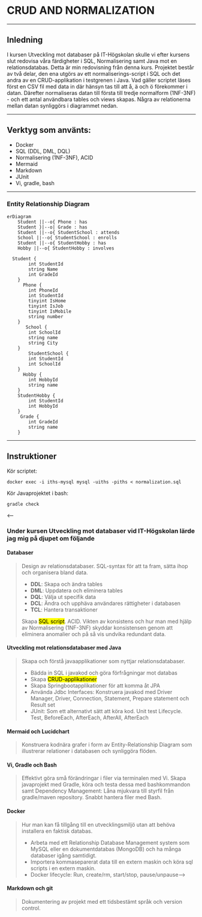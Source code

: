 # CRUD AND NORMALIZATION

---

## Inledning

I kursen Utveckling mot databaser på IT-Högskolan skulle vi efter kursens slut redovisa våra färdigheter i SQL, Normalisering samt Java mot en relationsdatabas. Detta är min redovisning från denna kurs. Projektet består av två delar, den ena utgörs av ett normaliserings-script i SQL och det andra av en CRUD-applikation i testgrenen i Java. Vad gäller scriptet läses först en CSV fil med data in där hänsyn tas till att å, ä och ö förekommer i datan. Därefter normaliseras datan till första till tredje normalform (1NF-3NF) - och ett antal användbara tables och views skapas. Några av relationerna mellan datan synliggörs i diagrammet nedan.

---

## Verktyg som använts:

- Docker
- SQL (DDL, DML, DQL)
- Normalisering (1NF-3NF), ACID
- Mermaid 
- Markdown
- JUnit
- Vi, gradle, bash

---

### Entity Relationship Diagram

```mermaid
erDiagram
    Student ||--o{ Phone : has
    Student }|--o| Grade : has
    Student ||--o{ StudentSchool : attends
    School ||--o{ StudentSchool : enrolls
    Student ||--o{ StudentHobby : has
    Hobby ||--o{ StudentHobby : involves

  Student {
        int StudentId
        string Name
        int GradeId
    }
      Phone {
        int PhoneId
        int StudentId
        tinyint IsHome 
        tinyint IsJob
        tinyint IsMobile
        string number
    }
       School {
        int SchoolId
        string name
        string City
    }
        StudentSchool {
        int StudentId
        int SchoolId
    }
      Hobby {
        int HobbyId
        string name
    }
    StudentHobby {
        int StudentId
        int HobbyId
    }
     Grade {
        int GradeId
        string name
    }
```
---
## Instruktioner

Kör scriptet:
```
docker exec -i iths-mysql mysql -uiths -piths < normalization.sql 
```
Kör Javaprojektet i bash:
```
gradle check
```



<--
### Under kursen Utveckling mot databaser vid IT-Högskolan lärde jag mig på djupet om följande

#### Databaser
>Design av relationsdatabaser. SQL-syntax för att ta fram, sätta ihop och organisera bland data. 
> - **DDL**: Skapa och ändra tables 
> - **DML**: Uppdatera och eliminera tables 
> - **DQL**: Välja ut specifik data 
> - **DCL**: Ändra och upphäva användares rättigheter i databasen 
> - **TCL**: Hantera transaktioner  
>
>Skapa <mark>SQL script</mark>. ACID. Vikten av konsistens och hur man med hjälp av Normalisering (1NF-3NF)  skyddar konsistensen genom att eliminera anomalier och på så vis undvika redundant data.
#### Utveckling mot relationsdatabaser med Java
>Skapa och förstå javaapplikationer som nyttjar relationsdatabaser. 
> - Bädda in SQL i javakod och göra förfrågningar mot databas 
> - Skapa <mark>CRUD-applikationer</mark> 
> - Skapa Springbootapplikationer för att komma åt JPA 
> - Använda Jdbc Interfaces: Konstruera javakod med Driver Manager, Driver, Connection, Statement, Prepare statement och Result set 
> - JUnit: Som ett alternativt sätt att köra kod. Unit test Lifecycle. Test, BeforeEach, AfterEach, AfterAll, AfterEach
#### Mermaid och Lucidchart
>Konstruera kodnära grafer i form av Entity-Relationship Diagram som illustrerar relationer i databasen och synliggöra flöden.
#### Vi, Gradle och Bash 
>Effektivt göra små förändringar i filer via terminalen med Vi. Skapa javaprojekt med Gradle, köra och testa dessa med bashkommandon samt Dependency Management: Låna mjukvara till styrfil från gradle/maven repository. Snabbt hantera filer med Bash. 
#### Docker
>Hur man kan få tillgång till en utvecklingsmiljö utan att behöva installera en faktisk databas. 
> - Arbeta med ett Relationship Database Management system som MySQL eller en dokumentdatabas (MongoDB) och ha många databaser igång samtidigt.
> - Importera kommaseparerat data till en extern maskin och köra sql scripts i en extern maskin. 
> - Docker lifecycle: Run, create/rm, start/stop, pause/unpause-->
#### Markdown och git
>Dokumentering av projekt med ett tidsbestämt språk och version control.
